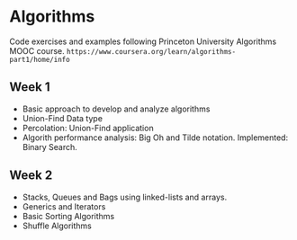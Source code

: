 # Algorithms

Code exercises and examples following Princeton University Algorithms MOOC course. 
``https://www.coursera.org/learn/algorithms-part1/home/info``

## Week 1
+ Basic approach to develop and analyze algorithms
+ Union-Find Data type
+ Percolation: Union-Find application
+ Algorith performance analysis: Big Oh and Tilde notation. Implemented: Binary Search.


## Week 2
+ Stacks, Queues and Bags using linked-lists and arrays.
+ Generics and Iterators
+ Basic Sorting Algorithms
+ Shuffle Algorithms

